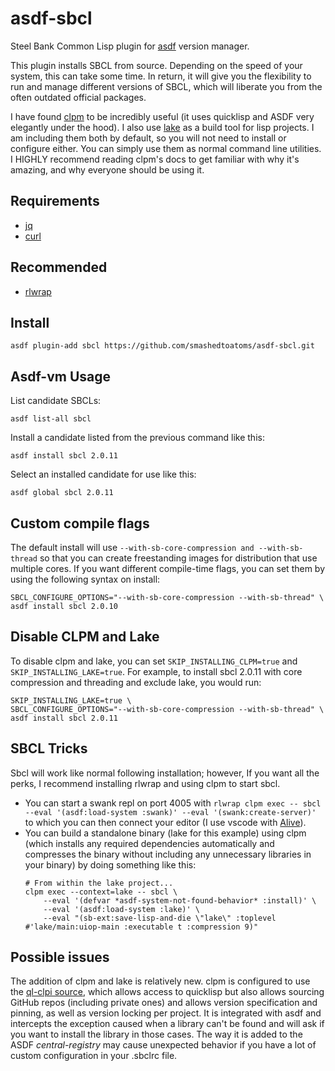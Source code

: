 # asdf-sbcl

Steel Bank Common Lisp plugin for [asdf](https://github.com/asdf-vm/asdf)
version manager.

This plugin installs SBCL from source. Depending on the speed of your system,
this can take some time.  In return, it will give you the flexibility to run and
manage different versions of SBCL, which will liberate you from the often
outdated official packages.

I have found [clpm](https://gitlab.common-lisp.net/clpm/clpm) to be incredibly
useful (it uses quicklisp and ASDF very elegantly under the hood).  I also use
[lake](https://github.com/takagi/lake) as a build tool for lisp projects.  I am
including them both by default, so you will not need to install or configure
either.  You can simply use them as normal command line utilities.  I HIGHLY
recommend reading clpm's docs to get familiar with why it's amazing, and why
everyone should be using it.

## Requirements

- [jq](https://stedolan.github.io/jq/)
- [curl](https://curl.haxx.se/)

## Recommended
- [rlwrap](https://github.com/hanslub42/rlwrap)

## Install

```
asdf plugin-add sbcl https://github.com/smashedtoatoms/asdf-sbcl.git
```

## Asdf-vm Usage

List candidate SBCLs:

```
asdf list-all sbcl
```

Install a candidate listed from the previous command like this:

```
asdf install sbcl 2.0.11
```

Select an installed candidate for use like this:

```
asdf global sbcl 2.0.11
```

## Custom compile flags

The default install will use `--with-sb-core-compression and --with-sb-thread`
so that you can create freestanding images for distribution that use multiple
cores. If you want different compile-time flags, you can set them by using the
following syntax on install:

```
SBCL_CONFIGURE_OPTIONS="--with-sb-core-compression --with-sb-thread" \
asdf install sbcl 2.0.10
```

## Disable CLPM and Lake

To disable clpm and lake, you can set `SKIP_INSTALLING_CLPM=true` and
`SKIP_INSTALLING_LAKE=true`.  For example, to install sbcl 2.0.11 with core
compression and threading and exclude lake, you would run:

```
SKIP_INSTALLING_LAKE=true \
SBCL_CONFIGURE_OPTIONS="--with-sb-core-compression --with-sb-thread" \
asdf install sbcl 2.0.11
```

## SBCL Tricks

Sbcl will work like normal following installation; however, If you want all the
perks, I recommend installing rlwrap and using clpm to start sbcl.

- You can start a swank repl on port 4005 with `rlwrap clpm exec -- sbcl --eval
'(asdf:load-system :swank)' --eval '(swank:create-server)'` to which you can
then connect your editor (I use vscode with
[Alive](https://marketplace.visualstudio.com/items?itemName=rheller.alive)).
- You can build a standalone binary (lake for this example) using clpm (which
  installs any required dependencies automatically and compresses the binary
  without including any unnecessary libraries in your binary) by doing something
  like this:
    ```
    # From within the lake project...
    clpm exec --context=lake -- sbcl \
        --eval '(defvar *asdf-system-not-found-behavior* :install)' \
        --eval '(asdf:load-system :lake)' \
        --eval "(sb-ext:save-lisp-and-die \"lake\" :toplevel #'lake/main:uiop-main :executable t :compression 9)"
    ```

## Possible issues
The addition of clpm and lake is relatively new.  clpm is configured to use the
[ql-clpi
source](https://gitlab.common-lisp.net/clpm/clpm/-/blob/master/docs/sources.org),
which allows access to quicklisp but also allows sourcing GitHub repos
(including private ones) and allows version specification and pinning, as well
as version locking per project.  It is integrated with asdf and intercepts the
exception caused when a library can't be found and will ask if you want to
install the library in those cases.  The way it is added to the ASDF
*central-registry* may cause unexpected behavior if you have a lot of custom
configuration in your .sbclrc file.
